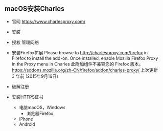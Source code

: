 ## macOS安装Charles

- 官网 https://www.charlesproxy.com/
- 安装

- 授权 管理网络
- 安装Firefox扩展
Please browse to http://charlesproxy.com/firefox in Firefox to install the add-on. Once installed, enable Mozilla Firefox Proxy in the Proxy menu in Charles
此附加组件不兼容您的 Firefox 版本。
https://addons.mozilla.org/zh-CN/firefox/addon/charles-proxy/
上次更新
    3 年前 (2015年9月16日)

- 破解注册

- 安装HTTPS证书
    - 电脑macOS，Windows
        - 浏览器Firefox 
    - iPhone
    - Android
